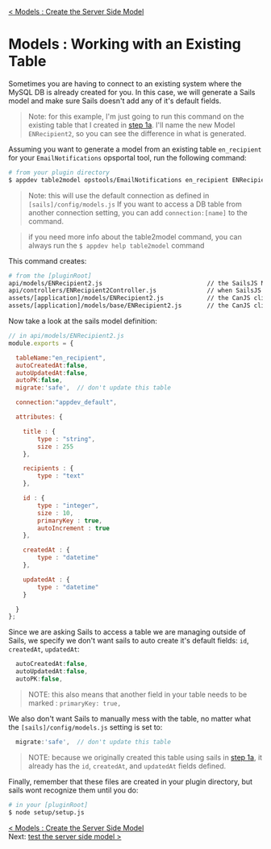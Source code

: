 [< Models : Create the Server Side Model](develop_models_01_create.md) 
# Models : Working with an Existing Table

Sometimes you are having to connect to an existing system where the MySQL DB is already created for you.  In this case, we will generate a Sails model and make sure Sails doesn't add any of it's default fields.

>Note: for this example, I'm just going to run this command on the existing table that I created in [step 1a](develop_models_01_a_sailsManaged.md).  I'll name the new Model `ENRecipient2`, so you can see the difference in what is generated.

Assuming you want to generate a model from an existing table `en_recipient` for your `EmailNotifications` opsportal tool, run the following command:
```sh
# from your plugin directory
$ appdev table2model opstools/EmailNotifications en_recipient ENRecipient2
```
>Note: this will use the default connection as defined in `[sails]/config/models.js`  If you want to access a DB table from another connection setting, you can add `connection:[name]` to the command.

> if you need more info about the table2model command, you can always run the `$ appdev help table2model` command

This command creates:
```sh
# from the [pluginRoot]
api/models/ENRecipient2.js                             // the SailsJS Model definition 
api/controllers/ENRecipient2Controller.js              // when SailsJS has a controller the same name as a Model, it creates a RESTful web interface for it
assets/[application]/models/ENRecipient2.js            // the CanJS client side Model definition
assets/[application]/models/base/ENRecipient2.js       // the CanJS client side Model definition with the connection info set
```


Now take a look at the sails model definition:
```javascript
// in api/models/ENRecipient2.js
module.exports = {

  tableName:"en_recipient",
  autoCreatedAt:false,
  autoUpdatedAt:false,
  autoPK:false,
  migrate:'safe',  // don't update this table

  connection:"appdev_default",

  attributes: {

    title : {
        type : "string",
        size : 255
    }, 

    recipients : {
        type : "text"
    }, 

    id : {
        type : "integer",
        size : 10,
        primaryKey : true,
        autoIncrement : true
    }, 

    createdAt : {
        type : "datetime"
    }, 

    updatedAt : {
        type : "datetime"
    }

  }
};

```

Since we are asking Sails to access a table we are managing outside of Sails, we specify we don't want sails to auto create it's default fields: `id`, `createdAt`, `updatedAt`:
```javascript
  autoCreatedAt:false,
  autoUpdatedAt:false,
  autoPK:false,
```
> NOTE: this also means that another field in your table needs to be marked :  `primaryKey: true,`

We also don't want Sails to manually mess with the table, no matter what the `[sails]/config/models.js` setting is set to:
```javascript
  migrate:'safe',  // don't update this table
```

>NOTE: because we originally created this table using sails in [step 1a](develop_models_01_a_sailsManaged.md), it already has the `id`, `createdAt`, and `updatedAt` fields defined.

Finally, remember that these files are created in your plugin directory, but sails wont recognize them until you do:
```sh
# in your [pluginRoot]
$ node setup/setup.js
```



[< Models : Create the Server Side Model](develop_models_01_create.md)     
Next: [test the server side model >](develop_models_02_testServer.md)